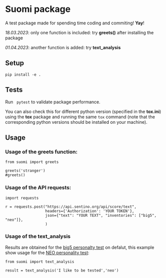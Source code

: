 # Suomi package
A test package made for spending time coding and commiting! **Yay**!

*18.03.2023*: only one function is included: try **greets()** after installing the package

*01.04.2023*: another function is added: try **text_analysis**

## Setup
```pip install -e .```

## Tests
Run ``` pytest``` to validate package performance.

You can also check this for different python version (specified in the **tox.ini**)
using the  **tox** package and running the same ```tox``` command (note that the
corresponding python versions should be installed on your machine).

## Usage

### Usage of the greets function:
```
from suomi import greets

greets('stranger')
#greets()

```

### Usage of the API requests:
```
import requests

r = requests.post("https://api.sentino.org/api/score/text",
                  headers={'Authorization': 'YOUR TOKEN'},
                  json={"text": "YOUR TEXT", "inventories": ["big5", "neo"]},
                  )
```

### Usage of the text_analysis
Results are obtained for the [big5 personalty test](https://en.wikipedia.org/wiki/Big_Five_personality_traits) on defalut,
this example show usage for the [NEO personality test](https://en.wikipedia.org/wiki/Revised_NEO_Personality_Inventory):
```
from suomi import text_analysis

result = text_analysis('I like to be tested','neo')
```
